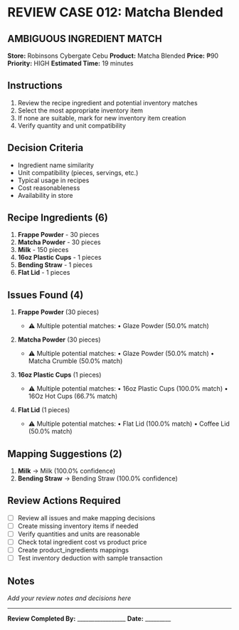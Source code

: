 # REVIEW CASE 012: Matcha Blended

## AMBIGUOUS INGREDIENT MATCH
**Store:**  Robinsons Cybergate Cebu
**Product:** Matcha Blended
**Price:** ₱90
**Priority:** HIGH
**Estimated Time:** 19 minutes

## Instructions
1. Review the recipe ingredient and potential inventory matches
2. Select the most appropriate inventory item
3. If none are suitable, mark for new inventory item creation
4. Verify quantity and unit compatibility

## Decision Criteria
- Ingredient name similarity
- Unit compatibility (pieces, servings, etc.)
- Typical usage in recipes
- Cost reasonableness
- Availability in store

## Recipe Ingredients (6)
1. **Frappe Powder** - 30 pieces
2. **Matcha Powder** - 30 pieces
3. **Milk** - 150 pieces
4. **16oz Plastic Cups** - 1 pieces
5. **Bending Straw** - 1 pieces
6. **Flat Lid** - 1 pieces

## Issues Found (4)
1. **Frappe Powder** (30 pieces)
   - ⚠️  Multiple potential matches:
     • Glaze Powder (50.0% match)


2. **Matcha Powder** (30 pieces)
   - ⚠️  Multiple potential matches:
     • Glaze Powder (50.0% match)
     • Matcha Crumble (50.0% match)


3. **16oz Plastic Cups** (1 pieces)
   - ⚠️  Multiple potential matches:
     • 16oz Plastic Cups (100.0% match)
     • 16Oz Hot Cups (66.7% match)


4. **Flat Lid** (1 pieces)
   - ⚠️  Multiple potential matches:
     • Flat Lid (100.0% match)
     • Coffee Lid (50.0% match)


## Mapping Suggestions (2)
1. **Milk** → Milk (100.0% confidence)
2. **Bending Straw** → Bending Straw (100.0% confidence)

## Review Actions Required
- [ ] Review all issues and make mapping decisions
- [ ] Create missing inventory items if needed
- [ ] Verify quantities and units are reasonable
- [ ] Check total ingredient cost vs product price
- [ ] Create product_ingredients mappings
- [ ] Test inventory deduction with sample transaction

## Notes
_Add your review notes and decisions here_

---
**Review Completed By:** _________________ **Date:** _________

